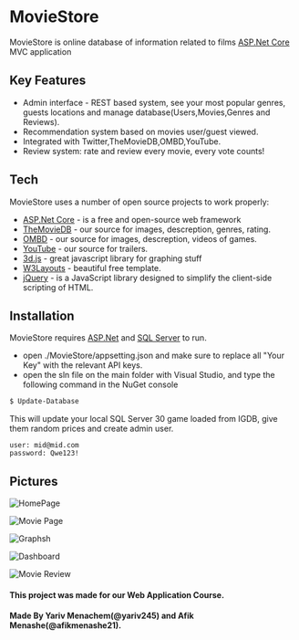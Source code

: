 # MovieStore

MovieStore is online database of information related to films [ASP.Net Core](https://www.asp.net/core/overview/aspnet-vnext)  MVC application

## Key Features

  - Admin interface - REST based system, see your most popular genres, guests locations and manage database(Users,Movies,Genres and Reviews).
  - Recommendation system based on movies user/guest viewed.
  - Integrated with Twitter,TheMovieDB,OMBD,YouTube.
  - Review system: rate and review every movie, every vote counts!

## Tech

MovieStore uses a number of open source projects to work properly:

* [ASP.Net Core](https://www.asp.net/core/overview/aspnet-vnext) - is a free and open-source web framework
* [TheMovieDB](https://www.themoviedb.org/) - our source for images, descreption, genres, rating.
* [OMBD](https://api.igdb.com/) - our source for images, descreption, videos of games.
* [YouTube](https://developers.google.com/apps-script/advanced/youtube) - our source for trailers.
* [3d.js](https://d3js.org/) - great javascript library for graphing stuff
* [W3Layouts](https://w3layouts.com/) - beautiful free template.
* [jQuery](http://jquery.com) - is a JavaScript library designed to simplify the client-side scripting of HTML.

## Installation

MovieStore requires [ASP.Net](https://www.asp.net/core/overview/aspnet-vnext) and [SQL Server](https://www.microsoft.com/en-us/sql-server/sql-server-2017) to run.

 - open ./MovieStore/appsetting.json and make sure to replace all "Your Key" with the relevant API keys.
 - open the sln file on the main folder with Visual Studio, and type the following command in the NuGet console

```sh
$ Update-Database
```
This will update your local SQL Server 30 game loaded from IGDB, give them random prices and create admin user.
```
user: mid@mid.com
password: Qwe123!
```
## Pictures
![HomePage](https://raw.githubusercontent.com/dotanme/GameStoreMid/master/readmepics/main.JPG)

![Movie Page](https://raw.githubusercontent.com/dotanme/GameStoreMid/master/readmepics/products.JPG)

![Graphsh](https://raw.githubusercontent.com/dotanme/GameStoreMid/master/readmepics/similargraph.JPG)

![Dashboard](https://raw.githubusercontent.com/dotanme/GameStoreMid/master/readmepics/prodcutspanel.JPG)

![Movie Review](https://raw.githubusercontent.com/dotanme/GameStoreMid/master/readmepics/prodcutspanel.JPG)




#### This project was made for our Web Application Course.

#### Made By Yariv Menachem(@yariv245) and Afik Menashe(@afikmenashe21).
